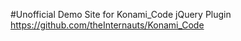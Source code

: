 #Unofficial Demo Site for Konami_Code jQuery Plugin
<a href="https://github.com/theInternauts/Konami_Code">https://github.com/theInternauts/Konami_Code</a>